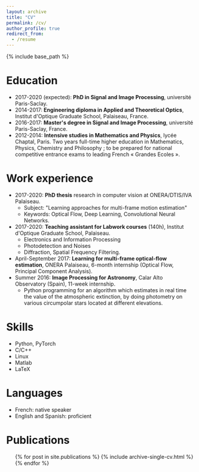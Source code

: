 ```yaml
---
layout: archive
title: "CV"
permalink: /cv/
author_profile: true
redirect_from:
  - /resume
---
```


{% include base_path %}

Education
======
* 2017-2020 (expected): **PhD in Signal and Image Processing**, université Paris-Saclay.
* 2014-2017: **Engineering diploma in Applied and Theoretical Optics**, Institut d'Optique Graduate School, Palaiseau, France.
* 2016-2017: **Master's degree in Signal and Image Processing**, université Paris-Saclay, France.
* 2012-2014: **Intensive studies in Mathematics and Physics**, lycée Chaptal, Paris. Two years full-time higher education in Mathematics, Physics, Chemistry and Philosophy ; to be prepared for national competitive entrance exams to leading French « Grandes Ecoles ».


Work experience
======
* 2017-2020: **PhD thesis** research in computer vision at ONERA/DTIS/IVA Palaiseau.
    * Subject: "Learning approaches for multi-frame motion estimation"
    * Keywords: Optical Flow, Deep Learning, Convolutional Neural Networks.
* 2017-2020: **Teaching assistant for Labwork courses** (140h), Institut d'Optique Graduate School, Palaiseau.
    * Electronics and Information Processing
    * Photodetection and Noises
    * Diffraction, Spatial Frequency Filtering.
* April-September 2017: **Learning for multi-frame optical-flow estimation**, ONERA Palaiseau, 6-month internship (Optical Flow, Principal Component Analysis).
* Summer 2016: **Image Processing for Astronomy**, Calar Alto Observatory (Spain), 11-week internship.
    * Python programming for an algorithm which estimates in real time the value of the atmospheric extinction, by doing photometry on various circumpolar stars located at different elevations.

Skills
======
* Python, PyTorch
* C/C++
* Linux
* Matlab
* LaTeX

Languages
======
* French: native speaker
* English and Spanish: proficient

Publications
======
  <ul>{% for post in site.publications %}
    {% include archive-single-cv.html %}
  {% endfor %}</ul>

<!-- Talks
======
  <ul>{% for post in site.talks %}
    {% include archive-single-talk-cv.html %}
  {% endfor %}</ul> -->
<!--
Teaching
======
  <ul>{% for post in site.teaching %}
    {% include archive-single-cv.html %}
  {% endfor %}</ul> -->

<!-- Service and leadership
======
* Currently signed in to 43 different slack teams -->
